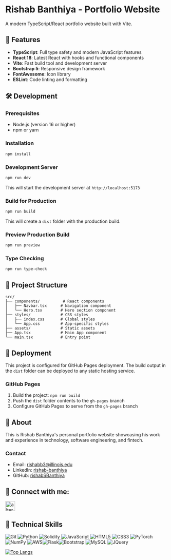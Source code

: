 # Rishab Banthiya - Portfolio Website

A modern TypeScript/React portfolio website built with Vite.

## 🚀 Features

- **TypeScript**: Full type safety and modern JavaScript features
- **React 18**: Latest React with hooks and functional components
- **Vite**: Fast build tool and development server
- **Bootstrap 5**: Responsive design framework
- **FontAwesome**: Icon library
- **ESLint**: Code linting and formatting

## 🛠️ Development

### Prerequisites

- Node.js (version 16 or higher)
- npm or yarn

### Installation

```bash
npm install
```

### Development Server

```bash
npm run dev
```

This will start the development server at `http://localhost:5173`

### Build for Production

```bash
npm run build
```

This will create a `dist` folder with the production build.

### Preview Production Build

```bash
npm run preview
```

### Type Checking

```bash
npm run type-check
```

## 📁 Project Structure

```
src/
├── components/          # React components
│   ├── Navbar.tsx      # Navigation component
│   └── Hero.tsx        # Hero section component
├── styles/             # CSS styles
│   ├── index.css       # Global styles
│   └── App.css         # App-specific styles
├── assets/             # Static assets
├── App.tsx             # Main App component
└── main.tsx            # Entry point
```

## 🚀 Deployment

This project is configured for GitHub Pages deployment. The build output in the `dist` folder can be deployed to any static hosting service.

### GitHub Pages

1. Build the project: `npm run build`
2. Push the `dist` folder contents to the `gh-pages` branch
3. Configure GitHub Pages to serve from the `gh-pages` branch

## 📝 About

This is Rishab Banthiya's personal portfolio website showcasing his work and experience in technology, software engineering, and fintech.

### Contact

- Email: rishabb3@illinois.edu
- LinkedIn: [rishab-banthiya](https://www.linkedin.com/in/rishrub/)
- GitHub: [rishabSBanthiya](https://github.com/rishabSBanthiya/)

## 🤝 Connect with me:

<a href="https://www.linkedin.com/in/rishab-banthiya-2b4501193/">
<img src="images/linkedin.png" alt="alternate text"
width="30px" height="height">
</a> 

<br>

## 💼 Technical Skills 

![Git](https://img.shields.io/badge/git-%23F05033.svg?style=for-the-badge&logo=git&logoColor=white) ![Python](https://img.shields.io/badge/python-3670A0?style=for-the-badge&logo=python&logoColor=ffdd54) ![Solidity](https://img.shields.io/badge/Solidity-%23363636.svg?style=for-the-badge&logo=solidity&logoColor=white) ![JavaScript](https://img.shields.io/badge/javascript-%23323330.svg?style=for-the-badge&logo=javascript&logoColor=%23F7DF1E) ![HTML5](https://img.shields.io/badge/html5-%23E34F26.svg?style=for-the-badge&logo=html5&logoColor=white) ![CSS3](https://img.shields.io/badge/css3-%231572B6.svg?style=for-the-badge&logo=css3&logoColor=white) ![PyTorch](https://img.shields.io/badge/PyTorch-%23EE4C2C.svg?style=for-the-badge&logo=PyTorch&logoColor=white) ![NumPy](https://img.shields.io/badge/numpy-%23013243.svg?style=for-the-badge&logo=numpy&logoColor=white) ![AWS](https://img.shields.io/badge/AWS-%23FF9900.svg?style=for-the-badge&logo=amazon-aws&logoColor=white)![Flask](https://img.shields.io/badge/Flask-000000?style=for-the-badge&logo=flask&logoColor=white)![Bootstrap](https://img.shields.io/badge/Bootstrap-563D7C?style=for-the-badge&logo=bootstrap&logoColor=white)
![MySQL](https://img.shields.io/badge/MySQL-00000F?style=for-the-badge&logo=mysql&logoColor=white) ![JQuery](https://img.shields.io/badge/jQuery-0769AD?style=for-the-badge&logo=jquery&logoColor=white)

[![Top Langs](https://github-readme-stats.vercel.app/api/top-langs/?username=rishabsbanthiya&layout=compact)](https://github.com/rishabsbanthiya)